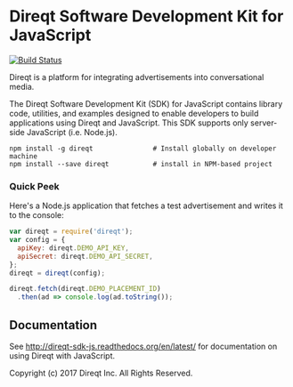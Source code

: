 # Direqt Software Development Kit for JavaScript
[![Build Status](https://travis-ci.org/direqt/direqt-sdk-js.svg?branch=master)](https://travis-ci.org/direqt/direqt-sdk-js)

Direqt is a platform for integrating advertisements into conversational media.

The Direqt Software Development Kit (SDK) for JavaScript contains library code, utilities, and examples designed to enable developers to build applications using Direqt and JavaScript. This SDK supports only server-side JavaScript (i.e. Node.js).

    npm install -g direqt               # Install globally on developer machine
    npm install --save direqt           # install in NPM-based project

### Quick Peek

Here's a Node.js application that fetches a test advertisement and writes it to the console:

```JavaScript
var direqt = require('direqt');
var config = {
  apiKey: direqt.DEMO_API_KEY,
  apiSecret: direqt.DEMO_API_SECRET,
};
direqt = direqt(config);

direqt.fetch(direqt.DEMO_PLACEMENT_ID)
  .then(ad => console.log(ad.toString());
```

## Documentation

See <http://direqt-sdk-js.readthedocs.org/en/latest/> for documentation on using Direqt with JavaScript. 



Copyright (c) 2017 Direqt Inc. All Rights Reserved.

